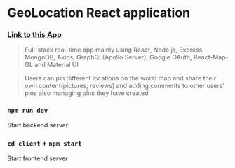 # GeoLocation React application
### [Link to this App](https://geoshares.netlify.app/)
> Full-stack real-time app mainly using React, Node.js, Express, MongoDB, Axios, GraphQL(Apollo Server), Google OAuth, React-Map-GL and Material UI

> Users can pin different locations on the world map and share their own content(pictures, reviews) and adding comments to other users’ pins also managing pins they have created

### `npm run dev`
Start backend server

### `cd client` + `npm start`
Start frontend server
